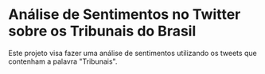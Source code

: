 # Análise de Sentimentos no Twitter sobre os Tribunais do Brasil
Este projeto visa fazer uma análise de sentimentos utilizando os tweets que contenham a palavra "Tribunais".
